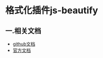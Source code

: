 # 格式化插件js-beautify

## 一.相关文档

- [github文档](https://github.com/beautify-web/js-beautify)
- [官方文档](http://jsbeautifier.org/)
